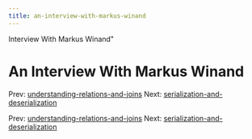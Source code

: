 ```yaml
---
title: an-interview-with-markus-winand
---
```


Interview With Markus Winand"

# An Interview With Markus Winand

Prev:
[understanding-relations-and-joins](understanding-relations-and-joins.md)
Next:
[serialization-and-deserialization](serialization-and-deserialization.md)

Prev:
[understanding-relations-and-joins](understanding-relations-and-joins.md)
Next:
[serialization-and-deserialization](serialization-and-deserialization.md)
